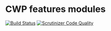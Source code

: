 # CWP features modules

[![Build Status](https://travis-ci.org/silverstripe/cwp.svg?branch=1.6)](https://travis-ci.org/silverstripe/cwp)
[![Scrutinizer Code Quality](https://scrutinizer-ci.com/g/silverstripe/cwp/badges/quality-score.png?b=1.6)](https://scrutinizer-ci.com/g/silverstripe/cwp/?branch=1.6)

